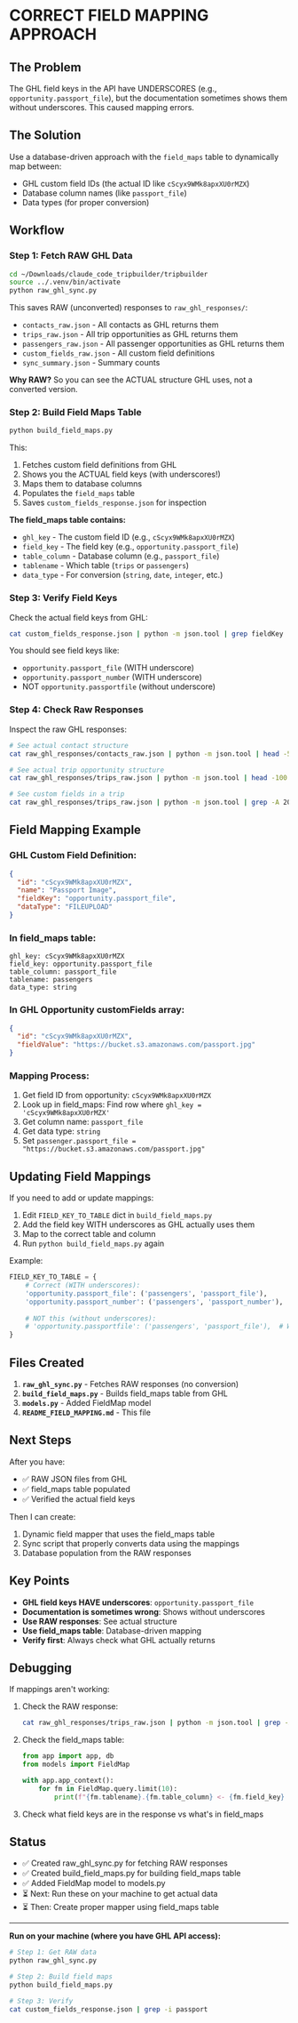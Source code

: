 # CORRECT FIELD MAPPING APPROACH

## The Problem

The GHL field keys in the API have UNDERSCORES (e.g., `opportunity.passport_file`), but the documentation sometimes shows them without underscores. This caused mapping errors.

## The Solution

Use a database-driven approach with the `field_maps` table to dynamically map between:
- GHL custom field IDs (the actual ID like `cScyx9WMk8apxXU0rMZX`)
- Database column names (like `passport_file`)
- Data types (for proper conversion)

## Workflow

### Step 1: Fetch RAW GHL Data

```bash
cd ~/Downloads/claude_code_tripbuilder/tripbuilder
source ../.venv/bin/activate
python raw_ghl_sync.py
```

This saves RAW (unconverted) responses to `raw_ghl_responses/`:
- `contacts_raw.json` - All contacts as GHL returns them
- `trips_raw.json` - All trip opportunities as GHL returns them
- `passengers_raw.json` - All passenger opportunities as GHL returns them
- `custom_fields_raw.json` - All custom field definitions
- `sync_summary.json` - Summary counts

**Why RAW?** So you can see the ACTUAL structure GHL uses, not a converted version.

### Step 2: Build Field Maps Table

```bash
python build_field_maps.py
```

This:
1. Fetches custom field definitions from GHL
2. Shows you the ACTUAL field keys (with underscores!)
3. Maps them to database columns
4. Populates the `field_maps` table
5. Saves `custom_fields_response.json` for inspection

**The field_maps table contains:**
- `ghl_key` - The custom field ID (e.g., `cScyx9WMk8apxXU0rMZX`)
- `field_key` - The field key (e.g., `opportunity.passport_file`)
- `table_column` - Database column (e.g., `passport_file`)
- `tablename` - Which table (`trips` or `passengers`)
- `data_type` - For conversion (`string`, `date`, `integer`, etc.)

### Step 3: Verify Field Keys

Check the actual field keys from GHL:

```bash
cat custom_fields_response.json | python -m json.tool | grep fieldKey | head -20
```

You should see field keys like:
- `opportunity.passport_file` (WITH underscore)
- `opportunity.passport_number` (WITH underscore)
- NOT `opportunity.passportfile` (without underscore)

### Step 4: Check Raw Responses

Inspect the raw GHL responses:

```bash
# See actual contact structure
cat raw_ghl_responses/contacts_raw.json | python -m json.tool | head -50

# See actual trip opportunity structure
cat raw_ghl_responses/trips_raw.json | python -m json.tool | head -100

# See custom fields in a trip
cat raw_ghl_responses/trips_raw.json | python -m json.tool | grep -A 20 '"customFields"'
```

## Field Mapping Example

### GHL Custom Field Definition:
```json
{
  "id": "cScyx9WMk8apxXU0rMZX",
  "name": "Passport Image",
  "fieldKey": "opportunity.passport_file",
  "dataType": "FILEUPLOAD"
}
```

### In field_maps table:
```
ghl_key: cScyx9WMk8apxXU0rMZX
field_key: opportunity.passport_file
table_column: passport_file
tablename: passengers
data_type: string
```

### In GHL Opportunity customFields array:
```json
{
  "id": "cScyx9WMk8apxXU0rMZX",
  "fieldValue": "https://bucket.s3.amazonaws.com/passport.jpg"
}
```

### Mapping Process:
1. Get field ID from opportunity: `cScyx9WMk8apxXU0rMZX`
2. Look up in field_maps: Find row where `ghl_key = 'cScyx9WMk8apxXU0rMZX'`
3. Get column name: `passport_file`
4. Get data type: `string`
5. Set `passenger.passport_file = "https://bucket.s3.amazonaws.com/passport.jpg"`

## Updating Field Mappings

If you need to add or update mappings:

1. Edit `FIELD_KEY_TO_TABLE` dict in `build_field_maps.py`
2. Add the field key WITH underscores as GHL actually uses them
3. Map to the correct table and column
4. Run `python build_field_maps.py` again

Example:
```python
FIELD_KEY_TO_TABLE = {
    # Correct (WITH underscores):
    'opportunity.passport_file': ('passengers', 'passport_file'),
    'opportunity.passport_number': ('passengers', 'passport_number'),
    
    # NOT this (without underscores):
    # 'opportunity.passportfile': ('passengers', 'passport_file'),  # WRONG
}
```

## Files Created

1. **`raw_ghl_sync.py`** - Fetches RAW responses (no conversion)
2. **`build_field_maps.py`** - Builds field_maps table from GHL
3. **`models.py`** - Added FieldMap model
4. **`README_FIELD_MAPPING.md`** - This file

## Next Steps

After you have:
- ✅ RAW JSON files from GHL
- ✅ field_maps table populated
- ✅ Verified the actual field keys

Then I can create:
1. Dynamic field mapper that uses the field_maps table
2. Sync script that properly converts data using the mappings
3. Database population from the RAW responses

## Key Points

- **GHL field keys HAVE underscores**: `opportunity.passport_file`
- **Documentation is sometimes wrong**: Shows without underscores
- **Use RAW responses**: See actual structure
- **Use field_maps table**: Database-driven mapping
- **Verify first**: Always check what GHL actually returns

## Debugging

If mappings aren't working:

1. Check the RAW response:
   ```bash
   cat raw_ghl_responses/trips_raw.json | python -m json.tool | grep -A 5 '"customFields"'
   ```

2. Check the field_maps table:
   ```python
   from app import app, db
   from models import FieldMap
   
   with app.app_context():
       for fm in FieldMap.query.limit(10):
           print(f"{fm.tablename}.{fm.table_column} <- {fm.field_key} (ID: {fm.ghl_key})")
   ```

3. Check what field keys are in the response vs what's in field_maps

## Status

- ✅ Created raw_ghl_sync.py for fetching RAW responses
- ✅ Created build_field_maps.py for building field_maps table
- ✅ Added FieldMap model to models.py
- ⏳ Next: Run these on your machine to get actual data
- ⏳ Then: Create proper mapper using field_maps table

---

**Run on your machine (where you have GHL API access):**

```bash
# Step 1: Get RAW data
python raw_ghl_sync.py

# Step 2: Build field maps
python build_field_maps.py

# Step 3: Verify
cat custom_fields_response.json | grep -i passport
```
